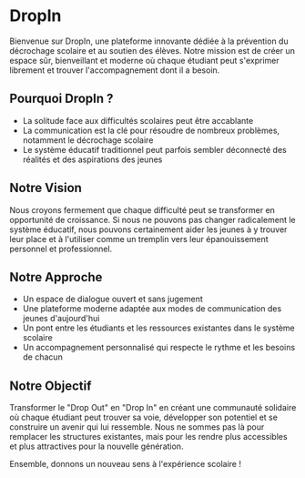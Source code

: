 # DropIn

Bienvenue sur DropIn, une plateforme innovante dédiée à la prévention du décrochage scolaire et au soutien des élèves. Notre mission est de créer un espace sûr, bienveillant et moderne où chaque étudiant peut s'exprimer librement et trouver l'accompagnement dont il a besoin.

## Pourquoi DropIn ?

- La solitude face aux difficultés scolaires peut être accablante
- La communication est la clé pour résoudre de nombreux problèmes, notamment le décrochage scolaire
- Le système éducatif traditionnel peut parfois sembler déconnecté des réalités et des aspirations des jeunes

## Notre Vision

Nous croyons fermement que chaque difficulté peut se transformer en opportunité de croissance. Si nous ne pouvons pas changer radicalement le système éducatif, nous pouvons certainement aider les jeunes à y trouver leur place et à l'utiliser comme un tremplin vers leur épanouissement personnel et professionnel.

## Notre Approche

- Un espace de dialogue ouvert et sans jugement
- Une plateforme moderne adaptée aux modes de communication des jeunes d'aujourd'hui
- Un pont entre les étudiants et les ressources existantes dans le système scolaire
- Un accompagnement personnalisé qui respecte le rythme et les besoins de chacun

## Notre Objectif

Transformer le "Drop Out" en "Drop In" en créant une communauté solidaire où chaque étudiant peut trouver sa voie, développer son potentiel et se construire un avenir qui lui ressemble. Nous ne sommes pas là pour remplacer les structures existantes, mais pour les rendre plus accessibles et plus attractives pour la nouvelle génération.

Ensemble, donnons un nouveau sens à l'expérience scolaire !
